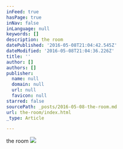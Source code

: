 ```yaml
---
inFeed: true
hasPage: true
inNav: false
inLanguage: null
keywords: []
description: the room
datePublished: '2016-05-08T21:04:42.545Z'
dateModified: '2016-05-08T21:04:36.226Z'
title: ''
author: []
authors: []
publisher:
  name: null
  domain: null
  url: null
  favicon: null
starred: false
sourcePath: _posts/2016-05-08-the-room.md
url: the-room/index.html
_type: Article

---
```

the room
![](https://the-grid-user-content.s3-us-west-2.amazonaws.com/2219d5e3-0777-464f-abb5-85be14e00f6c.jpg)